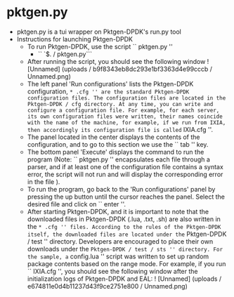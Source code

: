 # pktgen.py

+ pktgen.py is a tui wrapper on Pktgen-DPDK's run.py tool
+ Instructions for launching Pktgen-DPDK
   * To run Pktgen-DPDK, use the script `` pktgen.py ''
     - `` `$. / pktgen.py```
   * After running the script, you should see the following window
! [Unnamed] (uploads / b9f8343eb8dc293e1bf3363d4e99cccb / Unnamed.png)
   * The left panel 'Run configurations' lists the Pktgen-DPDK configuration, `` * .cfg '' are the standard Pktgen-DPDK configuration files. The configuration files are located in the Pktgen-DPDK / cfg directory. At any time, you can write and configure a configuration file. For example, for each server, its own configuration files were written, their names coincide with the name of the machine, for example, if we run from IXIA, then accordingly its configuration file is called `` IXIA.cfg ''.
   * The panel located in the center displays the contents of the configuration, and to go to this section we use the `` tab '' key.
   * The bottom panel 'Execute' displays the command to run the program (Note: `` pktgen.py '' encapsulates each file through a parser, and if at least one of the configuration file contains a syntax error, the script will not run and will display the corresponding error in the file ).
   * To run the program, go back to the 'Run configurations' panel by pressing the up button until the cursor reaches the panel. Select the desired file and click on `` enter ''.
   * After starting Pktgen-DPDK, and it is important to note that the downloaded files in Pktgen-DPDK (.lua, .txt, .sh) are also written in the `` * .cfg '' files. According to the rules of the Pktgen-DPDK itself, the downloaded files are located under the `` Pktgen-DPDK / test '' directory. Developers are encouraged to place their own downloads under the `` Pktgen-DPDK / test / sts '' directory. For the sample, a `` config.lua '' script was written to set up random package contents based on the range mode. For example, if you run `` IXIA.cfg '', you should see the following window after the initialization logs of Pktgen-DPDK and EAL:
! [Unnamed] (uploads / e674811e0d4b11237d43f9ce2751e800 / Unnamed.png)
